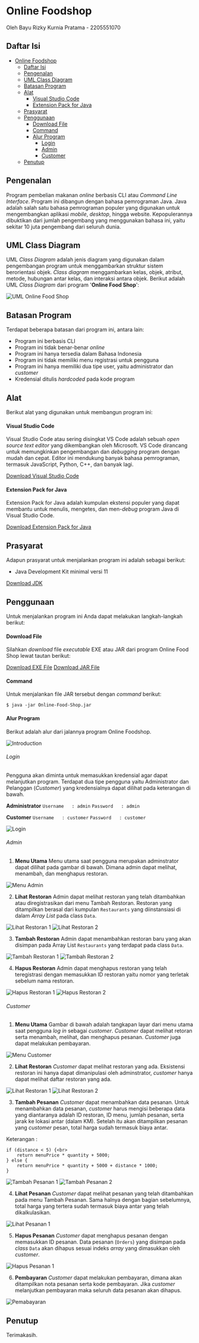 # Online Foodshop

Oleh Bayu Rizky Kurnia Pratama - 2205551070

## Daftar Isi

-   [Online Foodshop](#online-foodshop)
    -   [Daftar Isi](#daftar-isi)
    -   [Pengenalan](#pengenalan)
    -   [UML Class Diagram](#uml-class-diagram)
    -   [Batasan Program](#batasan-program)
    -   [Alat](#alat)
        -   [Visual Studio Code](#visual-studio-code)
        -   [Extension Pack for Java](#extension-pack-for-java)
    -   [Prasyarat](#prasyarat)
    -   [Penggunaan](#penggunaan)
        -   [Download File](#download-file)
        -   [Command](#command)
        -   [Alur Program](#alur-program)
            -   [Login](#login)
            -   [Admin](#admin)
            -   [Customer](#customer)
    -   [Penutup](#penutup)

## Pengenalan

Program pembelian makanan _online_ berbasis CLI atau _Command Line Interface_. Program ini dibangun dengan bahasa pemrograman Java. Java adalah salah satu bahasa pemrograman populer yang digunakan untuk mengembangkan aplikasi _mobile_, _desktop_, hingga website. Kepopulerannya dibuktikan dari jumlah pengembang yang menggunakan bahasa ini, yaitu sekitar 10 juta pengembang dari seluruh dunia.

## UML Class Diagram

UML _Class Diagram_ adalah jenis diagram yang digunakan dalam pengembangan program untuk menggambarkan struktur sistem berorientasi objek. _Class diagram_ menggambarkan kelas, objek, atribut, metode, hubungan antar kelas, dan interaksi antara objek. Berikut adalah UML _Class Diagram_ dari program '**Online Food Shop**':

![UML Online Food Shop](img/UML%20Online%20Food%20Shop.jpg "UML Online Food Shop")

## Batasan Program

Terdapat beberapa batasan dari program ini, antara lain:

-   Program ini berbasis CLI
-   Program ini tidak benar-benar _online_
-   Program ini hanya tersedia dalam Bahasa Indonesia
-   Program ini tidak memiliki menu registrasi untuk pengguna
-   Program ini hanya memiliki dua tipe user, yaitu administrator dan _customer_
-   Kredensial ditulis _hardcoded_ pada kode program

## Alat

Berikut alat yang digunakan untuk membangun program ini:

#### Visual Studio Code

Visual Studio Code atau sering disingkat VS Code adalah sebuah _open source text editor_ yang dikembangkan oleh Microsoft. VS Code dirancang untuk memungkinkan pengembangan dan _debugging_ program dengan mudah dan cepat. Editor ini mendukung banyak bahasa pemrograman, termasuk JavaScript, Python, C++, dan banyak lagi.

[Download Visual Studio Code](http://code.visualstudio.com/download)

#### Extension Pack for Java

Extension Pack for Java adalah kumpulan ekstensi populer yang dapat membantu untuk menulis, mengetes, dan men-_debug_ program Java di Visual Studio Code.

[Download Extension Pack for Java](https://marketplace.visualstudio.com/items?itemName=vscjava.vscode-java-pack)

## Prasyarat

Adapun prasyarat untuk menjalankan program ini adalah sebagai berikut:

-   Java Development Kit minimal versi 11

[Download JDK](https://www.oracle.com/id/java/technologies/downloads/archive/)

## Penggunaan

Untuk menjalankan program ini Anda dapat melakukan langkah-langkah berikut:

#### Download File

Silahkan _download_ file _executable_ EXE atau JAR dari program Online Food Shop lewat tautan berikut:

[Download EXE File](https://github.com/bayurkp/Online-Food-Shop/raw/main/OnlineFoodshop.exe)
[Download JAR File](https://github.com/bayurkp/Online-Food-Shop/raw/main/OnlineFoodshop.jar)

#### Command

Untuk menjalankan file JAR tersebut dengan _command_ berikut:

`$ java -jar Online-Food-Shop.jar`

#### Alur Program

Berikut adalah alur dari jalannya program Online Foodshop.

![Introduction](/img/Introduction.png "Introduction")

###### Login

Pengguna akan diminta untuk memasukkan kredensial agar dapat melanjutkan program. Terdapat dua tipe pengguna yaitu Administrator dan Pelanggan (_Customer_) yang kredensialnya dapat dilihat pada keterangan di bawah.

**Administrator**
`Username   : admin`
`Password   : admin`

**Customer**
`Username   : customer`
`Password   : customer`

![Login](/img/Login.png "Login")

###### Admin

1. **Menu Utama**
   Menu utama saat pengguna merupakan adminstrator dapat dilihat pada gambar di bawah. Dimana admin dapat melihat, menambah, dan menghapus restoran.

![Menu Admin](/img/Menu%20Admin.png "Menu Admin")

2. **Lihat Restoran**
   Admin dapat melihat restoran yang telah ditambahkan atau diregistrasikan dari menu Tambah Restoran. Restoran yang ditampilkan berasal dari kumpulan `Restaurants` yang diinstansiasi di dalam _Array List_ pada class `Data`.

![Lihat Restoran 1](/img/Lihat%20Restoran.png "Lihat Restoran 1")
![Lihat Restoran 2](/img/Lihat%20Restoran%202.png "Lihat Restoran 2")

3. **Tambah Restoran**
   Admin dapat menambahkan restoran baru yang akan disimpan pada Array List `Restaurants` yang terdapat pada class `Data`.

![Tambah Restoran 1](/img/Tambah%20Restoran.png "Tambah Restoran 1")
![Tambah Restoran 2](/img/Tambah%20Restoran%202.png "Tambah Restoran 2")

4. **Hapus Restoran**
   Admin dapat menghapus restoran yang telah teregistrasi dengan memasukkan ID restoran yaitu nomor yang terletak sebelum nama restoran.

![Hapus Restoran 1](/img/Hapus%20Restoran.png "Hapus Restoran 1")
![Hapus Restoran 2](/img/Hapus%20Restoran%202.png "Hapus Restoran 2")

###### Customer

1. **Menu Utama**
   Gambar di bawah adalah tangkapan layar dari menu utama saat pengguna _log in_ sebagai _customer_. _Customer_ dapat melihat retoran serta menambah, melihat, dan menghapus pesanan. _Customer_ juga dapat melakukan pembayaran.

![Menu Customer](/img/Menu%20Customer.png "Menu Customer")

2. **Lihat Restoran**
   _Customer_ dapat melihat restoran yang ada. Eksistensi restoran ini hanya dapat dimanipulasi oleh adminstrator, _customer_ hanya dapat melihat daftar restoran yang ada.

![Lihat Restoran 1](/img/Lihat%20Restoran.png "Lihat Restoran 1")
![Lihat Restoran 2](/img/Lihat%20Restoran%202.png "Lihat Restoran 2")

3. **Tambah Pesanan**
   _Customer_ dapat menambahkan data pesanan. Untuk menambahkan data pesanan, _customer_ harus mengisi beberapa data yang diantaranya adalah ID restoran, ID menu, jumlah pesanan, serta jarak ke lokasi antar (dalam KM). Setelah itu akan ditampilkan pesanan yang _customer_ pesan, total harga sudah termasuk biaya antar.

Keterangan :

```
if (distance < 5) {<br>
    return menuPrice * quantity + 5000;
} else {
    return menuPrice * quantity + 5000 + distance * 1000;
}
```

![Tambah Pesanan 1](/img/Tambahkan%20Pesanan.png "Tambah Pesanan 1")
![Tambah Pesanan 2](/img/Tambahkan%20Pesanan%202.png "Tambah Pesanan 2")

4. **Lihat Pesanan**
   _Customer_ dapat melihat pesanan yang telah ditambahkan pada menu Tambah Pesanan. Sama halnya dengan bagian sebelumnya, total harga yang tertera sudah termasuk biaya antar yang telah dikalkulasikan.

![Lihat Pesanan 1](/img/Lihat%20Pesanan.png "Lihat Pesanan 1")

5. **Hapus Pesanan**
   _Customer_ dapat menghapus pesanan dengan memasukkan ID pesanan. Data pesanan (`Orders`) yang disimpan pada _class_ `Data` akan dihapus sesuai indeks _array_ yang dimasukkan oleh _customer_.

![Hapus Pesanan 1](/img/Hapus%20Pesanan.png "Hapus Pesanan 1")

6. **Pembayaran**
   _Customer_ dapat melakukan pembayaran, dimana akan ditampilkan nota pesanan serta kode pembayaran. Jika _customer_ melanjutkan pembayaran maka seluruh data pesanan akan dihapus.

![Pemabayaran](/img/Pembayaran.png "Pembayaran")

## Penutup

Terimakasih.
